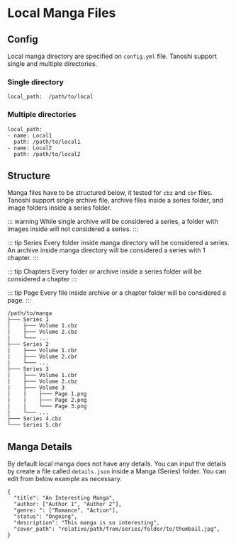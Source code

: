 # Local Manga Files

## Config
Local manga directory are specified on `config.yml` file. Tanoshi support single and multiple directories.

### Single directory

```
local_path:  /path/to/local
```

### Multiple directories

```
local_path:
- name: Local1
  path: /path/to/local1
- name: Local2
  path: /path/to/local2
```


## Structure
Manga files have to be structured below, it tested for `cbz` and `cbr` files. Tanoshi support single archive file, archive files inside a series folder, and image folders inside a series folder.

::: warning
While single archive will be considered a series, a folder with images inside will not considered a series.
:::

::: tip Series
Every folder inside manga directory will be considered a series. An archive inside manga directory will be considered a series with 1 chapter.
:::

::: tip Chapters
Every folder or archive inside a series folder will be considered a chapter
:::

::: tip Page
Every file inside archive or a chapter folder will be considered a page.
:::

```
/path/to/manga
├─── Series 1
│    ├─── Volume 1.cbz
|    ├─── Volume 2.cbz
|    └─── ...
├─── Series 2
|    ├─── Volume 1.cbr
|    ├─── Volume 2.cbr
|    └─── ...
├─── Series 3
|    ├─── Volume 1.cbr
|    ├─── Volume 2.cbz
|    ├─── Volume 3
|    |    ├─── Page 1.png
|    |    ├─── Page 2.png
|    |    └─── Page 3.png
|    └─── ...
├─── Series 4.cbz
└─── Series 5.cbr
```

## Manga Details
By default local manga does not have any details. You can input the details by create a file called `details.json` inside a Manga (Series) folder. You can edit from below example as necessary.

```
{
  "title": "An Interesting Manga",
  "author: ["Author 1", "Author 2"],
  "genre: ": ["Romance", "Action"],
  "status": "Ongoing",
  "description": "This manga is so interesting",
  "cover_path": "relative/path/from/series/folder/to/thumbail.jpg",
}
```
